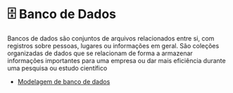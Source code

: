 # 🗄️ Banco de Dados

Bancos de dados são conjuntos de arquivos relacionados entre si, com registros sobre pessoas, lugares ou informações em geral. São coleções organizadas de dados que se relacionam de forma a armazenar informações importantes para uma empresa ou dar mais eficiência durante uma pesquisa ou estudo científico

- [Modelagem de banco de dados](./data_modeling/data_modeling.md)